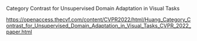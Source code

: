 Category Contrast for Unsupervised Domain Adaptation in Visual Tasks

https://openaccess.thecvf.com/content/CVPR2022/html/Huang_Category_Contrast_for_Unsupervised_Domain_Adaptation_in_Visual_Tasks_CVPR_2022_paper.html
